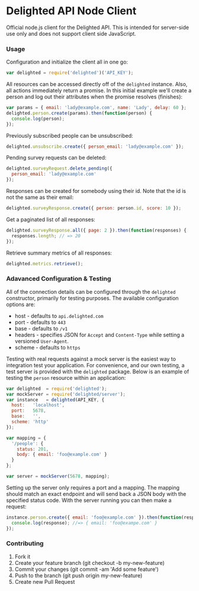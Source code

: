 # Delighted API Node Client

Official node.js client for the Delighted API. This is intended for server-side use only and does not support client side JavaScript.

### Usage

Configuration and initialize the client all in one go:

```javascript
var delighted = require('delighted')('API_KEY');
```

All resources can be accessed directly off of the `delighted` instance. Also, all actions immediately return a promise. In this initial example we'll create a person and log out their attributes when the promise resolves (finishes):

```javascript
var params = { email: 'lady@example.com', name: 'Lady', delay: 60 };
delighted.person.create(params).then(function(person) {
  console.log(person);
});
```

Previously subscribed people can be unsubscribed:

```javascript
delighted.unsubscribe.create({ person_email: 'lady@example.com' });
```

Pending survey requests can be deleted:

```javascript
delighted.surveyRequest.delete_pending({
  person_email: 'lady@example.com'
});
```

Responses can be created for somebody using their id. Note that the id is not the same as their email:

```javascript
delighted.surveyResponse.create({ person: person.id, score: 10 });
```

Get a paginated list of all responses:

```javascript
delighted.surveyResponse.all({ page: 2 }).then(function(responses) {
  responses.length; // => 20
});
```

Retrieve summary metrics of all responses:

```javascript
delighted.metrics.retrieve();
```

### Adavanced Configuration & Testing

All of the connection details can be configured through the `delighted` constructor, primarily for testing purposes. The available configuration options are:

* host - defaults to `api.delighted.com`
* port - defaults to `443`
* base - defaults to `/v1`
* headers - specifies JSON for `Accept` and `Content-Type` while setting a
  versioned `User-Agent`.
* scheme - defaults to `https`

Testing with real requests against a mock server is the easiest way to integration test your application. For convenience, and our own testing, a test server is provided with the `delighted` package. Below is an example of testing the `person` resource within an application:

```javascript
var delighted  = require('delighted');
var mockServer = require('delighted/server');
var instance   = delighted(API_KEY, {
  host:   'localhost',
  port:   5678,
  base:   '',
  scheme: 'http'
});

var mapping = {
  '/people': {
    status: 201,
    body: { email: 'foo@example.com' }
  }
};

var server = mockServer(5678, mapping);
```

Setting up the server only requires a port and a mapping. The mapping should match an exact endpoint and will send back a JSON body with the specified status code. With the server running you can then make a request:

```javascript
instance.person.create({ email: 'foo@example.com' }).then(function(response) {
  console.log(response); //=> { email: 'foo@exampe.com' }
});
```

### Contributing

1. Fork it
2. Create your feature branch (git checkout -b my-new-feature)
3. Commit your changes (git commit -am 'Add some feature')
4. Push to the branch (git push origin my-new-feature)
5. Create new Pull Request
